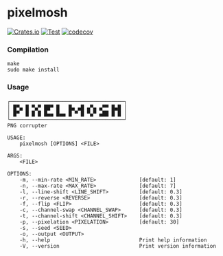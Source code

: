 # pixelmosh
[![Crates.io](https://img.shields.io/crates/v/pixelmosh)](https://crates.io/crates/pixelmosh)
[![Test](https://github.com/charlesrocket/pixelmosh/actions/workflows/test.yml/badge.svg?branch=master)](https://github.com/charlesrocket/pixelmosh/actions/workflows/test.yml)
[![codecov](https://codecov.io/gh/charlesrocket/pixelmosh/branch/master/graph/badge.svg)](https://codecov.io/gh/charlesrocket/pixelmosh)

### Compilation

```shell
make
sudo make install
```

### Usage

```
┌─────────────────────────────────────┐
│ █▀▄ █ ▀▄▀ ██▀ █   █▄ ▄█ ▄▀▄ ▄▀▀ █▄█ │
│ █▀  █ █ █ █▄▄ █▄▄ █ ▀ █ ▀▄▀ ▄██ █ █ │
└─────────────────────────────────────┘
PNG corrupter

USAGE:
    pixelmosh [OPTIONS] <FILE>

ARGS:
    <FILE>

OPTIONS:
    -m, --min-rate <MIN_RATE>              [default: 1]
    -n, --max-rate <MAX_RATE>              [default: 7]
    -l, --line-shift <LINE_SHIFT>          [default: 0.3]
    -r, --reverse <REVERSE>                [default: 0.3]
    -f, --flip <FLIP>                      [default: 0.3]
    -c, --channel-swap <CHANNEL_SWAP>      [default: 0.3]
    -t, --channel-shift <CHANNEL_SHIFT>    [default: 0.3]
    -p, --pixelation <PIXELATION>          [default: 30]
    -s, --seed <SEED>
    -o, --output <OUTPUT>
    -h, --help                             Print help information
    -V, --version                          Print version information
```
